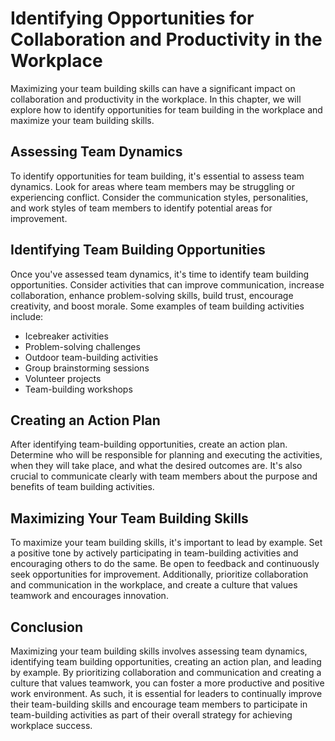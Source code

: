 Identifying Opportunities for Collaboration and Productivity in the Workplace
==============================================================================================================================

Maximizing your team building skills can have a significant impact on collaboration and productivity in the workplace. In this chapter, we will explore how to identify opportunities for team building in the workplace and maximize your team building skills.

Assessing Team Dynamics
-----------------------

To identify opportunities for team building, it's essential to assess team dynamics. Look for areas where team members may be struggling or experiencing conflict. Consider the communication styles, personalities, and work styles of team members to identify potential areas for improvement.

Identifying Team Building Opportunities
---------------------------------------

Once you've assessed team dynamics, it's time to identify team building opportunities. Consider activities that can improve communication, increase collaboration, enhance problem-solving skills, build trust, encourage creativity, and boost morale. Some examples of team building activities include:

* Icebreaker activities
* Problem-solving challenges
* Outdoor team-building activities
* Group brainstorming sessions
* Volunteer projects
* Team-building workshops

Creating an Action Plan
-----------------------

After identifying team-building opportunities, create an action plan. Determine who will be responsible for planning and executing the activities, when they will take place, and what the desired outcomes are. It's also crucial to communicate clearly with team members about the purpose and benefits of team building activities.

Maximizing Your Team Building Skills
------------------------------------

To maximize your team building skills, it's important to lead by example. Set a positive tone by actively participating in team-building activities and encouraging others to do the same. Be open to feedback and continuously seek opportunities for improvement. Additionally, prioritize collaboration and communication in the workplace, and create a culture that values teamwork and encourages innovation.

Conclusion
----------

Maximizing your team building skills involves assessing team dynamics, identifying team building opportunities, creating an action plan, and leading by example. By prioritizing collaboration and communication and creating a culture that values teamwork, you can foster a more productive and positive work environment. As such, it is essential for leaders to continually improve their team-building skills and encourage team members to participate in team-building activities as part of their overall strategy for achieving workplace success.
